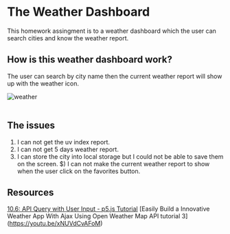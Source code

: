 # The Weather Dashboard
This homework assingment is to a weather dashboard which the user can search cities and know the weather report.

## How is this weather dashboard work?
The user can search by city name then the current weather report will show up with the weather icon.

![weather](https://user-images.githubusercontent.com/64511825/86411589-64b77c80-bc7a-11ea-8944-1de522078c8f.png)<br> <br>


## The issues 
1) I can not get the uv index report.
2) I can not get 5 days weather report.
3) I can store the city into local storage but I could not be able to save them on the screen.
$) I can not make the current weather report to show when the user click on the favorites button.

## Resources
[10.6: API Query with User Input - p5.js Tutorial](https://youtu.be/4UoUqnjUC2c)
[Easily Build a Innovative Weather App With Ajax Using Open Weather Map API tutorial 3] (https://youtu.be/xNUVdCvAFoM)

